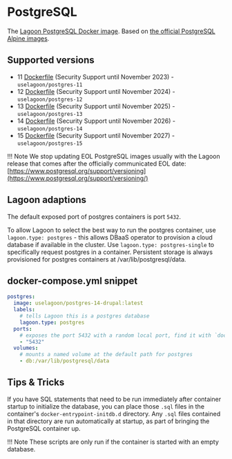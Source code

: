 # PostgreSQL

The [Lagoon PostgreSQL Docker image](https://github.com/uselagoon/lagoon-images/blob/main/images/postgres). Based on [the official PostgreSQL Alpine images](https://hub.docker.com/_/postgres).

## Supported versions

* 11 [Dockerfile](https://github.com/uselagoon/lagoon-images/blob/main/images/postgres/11.Dockerfile) (Security Support until November 2023) - `uselagoon/postgres-11`
* 12 [Dockerfile](https://github.com/uselagoon/lagoon-images/blob/main/images/postgres/12.Dockerfile) (Security Support until November 2024) - `uselagoon/postgres-12`
* 13 [Dockerfile](https://github.com/uselagoon/lagoon-images/blob/main/images/postgres/13.Dockerfile) (Security Support until November 2025) - `uselagoon/postgres-13`
* 14 [Dockerfile](https://github.com/uselagoon/lagoon-images/blob/main/images/postgres/14.Dockerfile) (Security Support until November 2026) - `uselagoon/postgres-14`
* 15 [Dockerfile](https://github.com/uselagoon/lagoon-images/blob/main/images/postgres/15.Dockerfile) (Security Support until November 2027) - `uselagoon/postgres-15`

!!! Note
    We stop updating EOL PostgreSQL images usually with the Lagoon release that comes after the officially communicated EOL date: [https://www.postgresql.org/support/versioning](https://www.postgresql.org/support/versioning/)

## Lagoon adaptions

The default exposed port of postgres containers is port `5432`.

To allow Lagoon to select the best way to run the postgres container, use `lagoon.type: postgres` - this allows DBaaS operator to provision a cloud database if available in the cluster. Use `lagoon.type: postgres-single` to specifically request postgres in a container. Persistent storage is always provisioned for postgres containers at /var/lib/postgresql/data.

## docker-compose.yml snippet

```yaml title="docker-compose.yml"
postgres:
  image: uselagoon/postgres-14-drupal:latest
  labels:
    # tells Lagoon this is a postgres database
    lagoon.type: postgres
  ports:
    # exposes the port 5432 with a random local port, find it with `docker-compose port postgres 5432`
    - "5432"
  volumes:
   	# mounts a named volume at the default path for postgres
    - db:/var/lib/postgresql/data
```

## Tips & Tricks

If you have SQL statements that need to be run immediately after container startup to initialize the database, you can place those `.sql` files in the container's `docker-entrypoint-initdb.d` directory. Any `.sql` files contained in that directory are run automatically at startup, as part of bringing the PostgreSQL container up.

!!! Note
    These scripts are only run if the container is started with an empty database.
